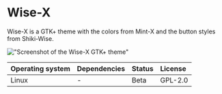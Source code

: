 # Wise-X

Wise-X is a GTK+ theme with the colors from Mint-X and the button styles from Shiki-Wise.

!["Screenshot of the Wise-X GTK+ theme"](https://github.com/ikem-krueger/template/blob/master/Screenshot.jpg)

| Operating system | Dependencies         | Status | License |
| :--------------- | :------------------- | :----- | :------ |
| Linux            | -                    | Beta   | GPL-2.0 |
